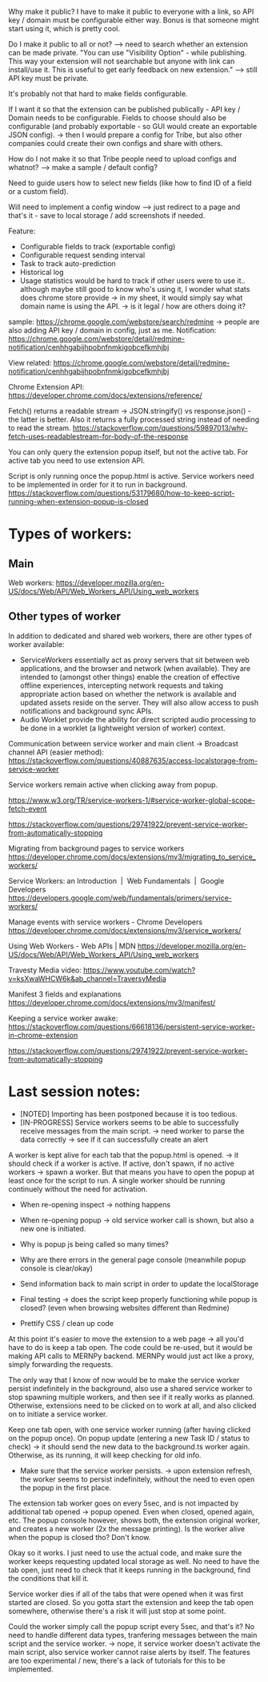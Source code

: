 Why make it public? I have to make it public to everyone with a link, so API key / domain must be configurable either way.
Bonus is that someone might start using it, which is pretty cool.

Do I make it public to all or not? --> need to search whether an extension can be made private.
"You can use "Visibility Option" - while publishing. This way your extension will not searchable but anyone with link can install/use it. This is useful to get early feedback on new extension." --> still API key must be private.

It's probably not that hard to make fields configurable.

If I want it so that the extension can be published publically - API key / Domain needs to be configurable.
Fields to choose should also be configurable (and probably exportable - so GUI would create an exportable JSON config). -> then I would prepare a config for Tribe, but also other companies could create their own configs and share with others.

How do I not make it so that Tribe people need to upload configs and whatnot? --> make a sample / default config?

Need to guide users how to select new fields (like how to find ID of a field or a custom field).

Will need to implement a config window --> just redirect to a page and that's it - save to local storage / add screenshots if needed.

Feature:

- Configurable fields to track (exportable config)
- Configurable request sending interval
- Task to track auto-prediction
- Historical log
- Usage statistics would be hard to track if other users were to use it.. although maybe still good to know who's using it, I wonder what stats does chrome store provide -> in my sheet, it would simply say what domain name is using the API. -> is it legal / how are others doing it?

sample: https://chrome.google.com/webstore/search/redmine -> people are also adding API key / domain in config, just as me.
Notification: https://chrome.google.com/webstore/detail/redmine-notification/cenhhgabijhpobnfnmkigobcefkmhjbj

View related: https://chrome.google.com/webstore/detail/redmine-notification/cenhhgabijhpobnfnmkigobcefkmhjbj

Chrome Extension API:
https://developer.chrome.com/docs/extensions/reference/

Fetch() returns a readable stream -> JSON.stringify() vs response.json() - the latter is better. Also it returns a fully processed string instead of needing to read the stream.
https://stackoverflow.com/questions/59897013/why-fetch-uses-readablestream-for-body-of-the-response

You can only query the extension popup itself, but not the active tab. For active tab you need to use extension API.

Script is only running once the popup.html is active. Service workers need to be implemented in order for it to run in background.
https://stackoverflow.com/questions/53179680/how-to-keep-script-running-when-extension-popup-is-closed




# Types of workers:

## Main
Web workers: https://developer.mozilla.org/en-US/docs/Web/API/Web_Workers_API/Using_web_workers

## Other types of worker
In addition to dedicated and shared web workers, there are other types of worker available:

- ServiceWorkers essentially act as proxy servers that sit between web applications, and the browser and network (when available). They are intended to (amongst other things) enable the creation of effective offline experiences, intercepting network requests and taking appropriate action based on whether the network is available and updated assets reside on the server. They will also allow access to push notifications and background sync APIs.
- Audio Worklet provide the ability for direct scripted audio processing to be done in a worklet (a lightweight version of worker) context.

Communication between service worker and main client -> Broadcast channel API (easier method):
https://stackoverflow.com/questions/40887635/access-localstorage-from-service-worker


Service workers remain active when clicking away from popup.


https://www.w3.org/TR/service-workers-1/#service-worker-global-scope-fetch-event

https://stackoverflow.com/questions/29741922/prevent-service-worker-from-automatically-stopping

Migrating from background pages to service workers
https://developer.chrome.com/docs/extensions/mv3/migrating_to_service_workers/

Service Workers: an Introduction  |  Web Fundamentals  |  Google Developers
https://developers.google.com/web/fundamentals/primers/service-workers/

Manage events with service workers - Chrome Developers
https://developer.chrome.com/docs/extensions/mv3/service_workers/

Using Web Workers - Web APIs | MDN
https://developer.mozilla.org/en-US/docs/Web/API/Web_Workers_API/Using_web_workers


Travesty Media video:
https://www.youtube.com/watch?v=ksXwaWHCW6k&ab_channel=TraversyMedia


Manifest 3 fields and explanations
https://developer.chrome.com/docs/extensions/mv3/manifest/

Keeping a service worker awake:
https://stackoverflow.com/questions/66618136/persistent-service-worker-in-chrome-extension

https://stackoverflow.com/questions/29741922/prevent-service-worker-from-automatically-stopping

# Last session notes:
- [NOTED] Importing has been postponed because it is too tedious.
- [IN-PROGRESS] Service workers seems to be able to successfully receive messages from the main script. -> need worker to parse the data correctly -> see if it can successfully create an alert

A worker is kept alive for each tab that the popup.html is opened. -> it should check if a worker is active. If active, don't spawn, if no active workers -> spawn a worker. But that means you have to open the popup at least once for the script to run. A single worker should be running continuely without the need for activation.

- When re-opening inspect -> nothing happens
- When re-opening popup   -> old service worker call is shown, but also a new one is initiated.

- Why is popup js being called so many times?
- Why are there errors in the general page console (meanwhile popup console is clear/okay)
- Send information back to main script in order to update the localStorage
- Final testing -> does the script keep properly functioning while popup is closed? (even when browsing websites different than Redmine)
- Prettify CSS / clean up code


At this point it's easier to move the extension to a web page -> all you'd have to do is keep a tab open. The code could be re-used, but it would be making API calls to MERNPy backend. 
MERNPy would just act like a proxy, simply forwarding the requests.

The only way that I know of now would be to make the service worker persist indefinitely in the background, also use a shared service worker to stop spawning multiple workers, and then see if it really works as planned. Otherwise, extensions need to be clicked on to work at all, and also clicked on to initiate a service worker.




Keep one tab open, with one service worker running (after having clicked on the popup once).
On popup update (entering a new Task ID / status to check) -> it should send the new data to the background.ts worker again. Otherwise, as its running, it will keep checking for old info.
- Make sure that the service worker persists. -> upon extension refresh, the worker seems to persist indefinitely, without the need to even open the popup in the first place.

The extension tab worker goes on every 5sec, and is not impacted by additional tab opened -> popup opened. Even when closed, opened again, etc.
The popup console however, shows both, the extension original worker, and creates a new worker (2x the message printing). Is the worker alive when the popup is closed tho? Don't know. 

Okay so it works. I just need to use the actual code, and make sure the worker keeps requesting updated local storage as well. No need to have the tab open, just need to check that it keeps running in the background, find the conditions that kill it.


Service worker dies if all of the tabs that were opened when it was first started are closed. So you gotta start the extension and keep the tab open somewhere, otherwise there's a risk it will just stop at some point.


Could the worker simply call the popup script every 5sec, and that's it? No need to handle different data types, tranfering messages between the main script and the service worker. -> nope, it service worker doesn't activate the main script, also service worker cannot raise alerts by itself.
The features are too experimental / new, there's a lack of tutorials for this to be implemented.